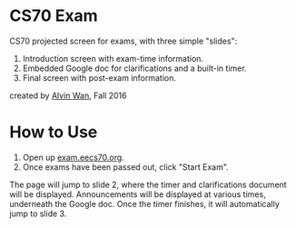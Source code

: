 # CS70 Exam
CS70 projected screen for exams, with three simple "slides":

1. Introduction screen with exam-time information.
2. Embedded Google doc for clarifications and a built-in timer.
3. Final screen with post-exam information.

created by [Alvin Wan](http://alvinwan.com), Fall 2016

# How to Use

1. Open up [exam.eecs70.org](http://exam.eecs70.org).
2. Once exams have been passed out, click "Start Exam".

The page will jump to slide 2, where the timer and clarifications document will be displayed. Announcements will be displayed at various times, underneath the Google doc. Once the timer finishes, it will automatically jump to slide 3.
